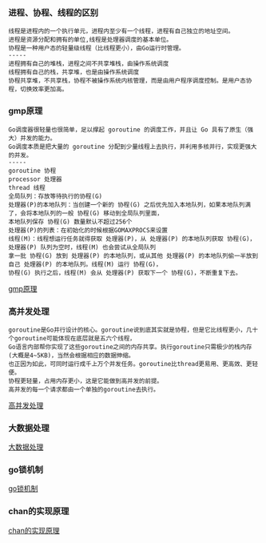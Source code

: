 ### 进程、协程、线程的区别

	线程是进程内的一个执行单元，进程内至少有一个线程，进程有自己独立的地址空间。
	进程是资源分配和拥有的单位,线程是处理器调度的基本单位。
	协程是一种用户态的轻量级线程（比线程更小），由Go运行时管理。
	-----
	进程拥有自己的堆栈，进程之间不共享堆栈，由操作系统调度
	线程拥有自己的栈，共享堆，也是由操作系统调度
	协程共享堆，不共享栈，协程不被操作系统内核管理，而是由用户程序调度控制。是用户态协程，切换效率更加高。

### gmp原理

	Go调度器很轻量也很简单，足以撑起 goroutine 的调度工作，并且让 Go 具有了原生（强大）并发的能力。
	Go调度本质是把大量的 goroutine 分配到少量线程上去执行，并利用多核并行，实现更强大的并发。
	-----
	goroutine 协程	
	processor 处理器	
	thread 线程
	全局队列：存放等待执行的协程(G)
	处理器(P)的本地队列：当创建一个新的 协程(G) 之后优先加入本地队列，如果本地队列满了，会将本地队列的一般 协程(G) 移动到全局队列里面，
	本地队列保存 协程(G) 数量默认不超过256个
	处理器(P)的列表：在初始化的时候根据GOMAXPROCS来设置
	线程(M)：线程想运行任务就得获取 处理器(P)，从 处理器(P) 的本地队列获取 协程(G)，处理器(P) 队列为空时，线程(M) 也会尝试从全局队列
	拿一批 协程(G) 放到 处理器(P) 的本地队列，或从其他 处理器(P) 的本地队列偷一半放到自己 处理器(P) 的本地队列。线程(M) 运行 协程(G)，
	协程(G) 执行之后，线程(M) 会从 处理器(P) 获取下一个 协程(G)，不断重复下去。
[gmp原理](https://blog.csdn.net/bingshiwuyu/article/details/107783490)

### 高并发处理

	goroutine是Go并行设计的核心。goroutine说到底其实就是协程，但是它比线程更小，几十个goroutine可能体现在底层就是五六个线程，
	Go语言内部帮你实现了这些goroutine之间的内存共享。执行goroutine只需极少的栈内存(大概是4~5KB)，当然会根据相应的数据伸缩。
	也正因为如此，可同时运行成千上万个并发任务。goroutine比thread更易用、更高效、更轻便。
	协程更轻量，占用内存更小，这是它能做到高并发的前提。
	高并发的每一个请求都由一个单独的goroutine去执行。
[高并发处理](https://blog.csdn.net/feifeixiang2835/article/details/88261685)

### 大数据处理

[大数据处理](https://studygolang.com/topics/8546)

### go锁机制

[go锁机制](https://www.jianshu.com/p/d941af226b92)

### chan的实现原理

[chan的实现原理](http://c.biancheng.net/view/97.html)
